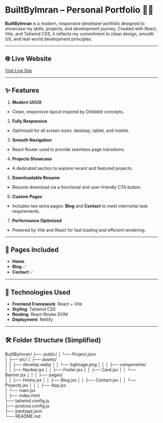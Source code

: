 # BuiltByImran – Personal Portfolio 👨‍💻

**BuiltByImran** is a modern, responsive developer portfolio designed to showcase my skills, projects, and development journey. Created with React, Vite, and Tailwind CSS, it reflects my commitment to clean design, smooth UX, and real-world development principles.

---

## 🌐 Live Website

[Visit Live Site](https://builtbyimran.netlify.app)

---

## ✨ Features

1. **Modern UI/UX**  
- Clean, responsive layout inspired by Dribbble concepts.

2. **Fully Responsive**  
- Optimized for all screen sizes: desktop, tablet, and mobile.

3. **Smooth Navigation**  
- React Router used to provide seamless page transitions.

4. **Projects Showcase**  
- A dedicated section to explore recent and featured projects.

5. **Downloadable Resume**  
- Resume download via a functional and user-friendly CTA button.

6. **Custom Pages**  
- Includes two extra pages: **Blog** and **Contact** to meet internship task requirements.

7. **Performance Optimized**  
- Powered by Vite and React for fast loading and efficient rendering.

---

## 🧩 Pages Included

- **Home**  
- **Blog** ✅
- **Contact** ✅

---

## 🚀 Technologies Used

- **Frontend Framework**: React + Vite  
- **Styling**: Tailwind CSS  
- **Routing**: React Router DOM    
- **Deployment**: Netlify

---

## 🛠 Folder Structure (Simplified)

BuiltByImran/
├── public/
│   └── Project.json              
│
├── src/
│   ├── assets/                   
│   │   ├── develop.webp
│   │   └── bgImage.png
│   │
│   ├── components/             
│   │   ├── Navbar.jsx
│   │   ├── Footer.jsx
│   │   ├── Card.jsx
│   │   └── Banner.jsx
│   │
│   ├── pages/                    
│   │   ├── Home.jsx
│   │   ├── Blog.jsx
│   │   ├── Contact.jsx
│   │   └── Projects.jsx
│   │
│   ├── App.jsx                   
│   └── main.jsx                  
│
├── index.html                    
├── tailwind.config.js          
├── postcss.config.js          
├── package.json                 
└── README.md                   




